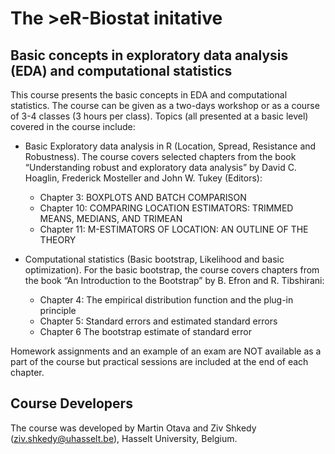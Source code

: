 
# The >eR-Biostat initative
## Basic concepts in exploratory data analysis (EDA) and computational statistics

This course presents the basic concepts in EDA and computational statistics. The course can be given as a  two-days workshop or as a course of 3-4 classes (3 hours per class).  Topics (all presented at a basic level) covered in the course include:

* Basic Exploratory data analysis in R (Location, Spread, Resistance and Robustness). The course covers selected chapters from the book “Understanding robust and exploratory data analysis” by David C. Hoaglin, Frederick Mosteller and John W. Tukey (Editors): 
  + Chapter 3: BOXPLOTS AND BATCH COMPARISON
  + Chapter 10: COMPARING LOCATION ESTIMATORS: TRIMMED MEANS, MEDIANS, AND TRIMEAN
  + Chapter 11: M-ESTIMATORS OF LOCATION: AN OUTLINE OF THE THEORY

* Computational statistics (Basic bootstrap, Likelihood and basic optimization). For the basic bootstrap, the course covers chapters from the book  “An Introduction to the Bootstrap” by B. Efron and R. Tibshirani:
  + Chapter 4: The empirical distribution function and the plug-in principle 
  + Chapter 5: Standard errors and estimated standard errors 
  + Chapter 6 The bootstrap estimate of standard error

Homework assignments and an example of an exam are NOT available as a part of the course but practical sessions are included at the end of each chapter.

## Course Developers
The course was developed by Martin Otava and Ziv Shkedy (ziv.shkedy@uhasselt.be), Hasselt University, Belgium.



